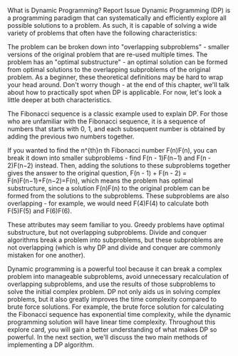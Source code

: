 What is Dynamic Programming?
Report Issue
Dynamic Programming (DP) is a programming paradigm that can systematically and efficiently explore all possible solutions to a problem. As such, it is capable of solving a wide variety of problems that often have the following characteristics:

The problem can be broken down into "overlapping subproblems" - smaller versions of the original problem that are re-used multiple times.
The problem has an "optimal substructure" - an optimal solution can be formed from optimal solutions to the overlapping subproblems of the original problem.
As a beginner, these theoretical definitions may be hard to wrap your head around. Don't worry though - at the end of this chapter, we'll talk about how to practically spot when DP is applicable. For now, let's look a little deeper at both characteristics.

The Fibonacci sequence is a classic example used to explain DP. For those who are unfamiliar with the Fibonacci sequence, it is a sequence of numbers that starts with 0, 1, and each subsequent number is obtained by adding the previous two numbers together.

If you wanted to find the n^{th}n 
th
  Fibonacci number F(n)F(n), you can break it down into smaller subproblems - find F(n - 1)F(n−1) and F(n - 2)F(n−2) instead. Then, adding the solutions to these subproblems together gives the answer to the original question, F(n - 1) + F(n - 2) = F(n)F(n−1)+F(n−2)=F(n), which means the problem has optimal substructure, since a solution F(n)F(n) to the original problem can be formed from the solutions to the subproblems. These subproblems are also overlapping - for example, we would need F(4)F(4) to calculate both F(5)F(5) and F(6)F(6).

These attributes may seem familiar to you. Greedy problems have optimal substructure, but not overlapping subproblems. Divide and conquer algorithms break a problem into subproblems, but these subproblems are not overlapping (which is why DP and divide and conquer are commonly mistaken for one another).

Dynamic programming is a powerful tool because it can break a complex problem into manageable subproblems, avoid unnecessary recalculation of overlapping subproblems, and use the results of those subproblems to solve the initial complex problem. DP not only aids us in solving complex problems, but it also greatly improves the time complexity compared to brute force solutions. For example, the brute force solution for calculating the Fibonacci sequence has exponential time complexity, while the dynamic programming solution will have linear time complexity. Throughout this explore card, you will gain a better understanding of what makes DP so powerful. In the next section, we'll discuss the two main methods of implementing a DP algorithm.

